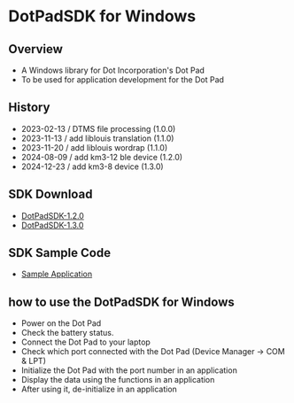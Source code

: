 # DotPadSDK for Windows

## Overview
* A Windows library for Dot Incorporation's Dot Pad
* To be used for application development for the Dot Pad

## History
* 2023-02-13 / DTMS file processing (1.0.0)
* 2023-11-13 / add liblouis translation (1.1.0)
* 2023-11-20 / add liblouis wordrap (1.1.0)
* 2024-08-09 / add km3-12 ble device (1.2.0)
* 2024-12-23 / add km3-8 device (1.3.0)

## SDK Download
* [DotPadSDK-1.2.0](https://github.com/dotincorp/dotpad-sdk-guide/raw/refs/heads/main/Windows/dotpad-1.2.0/DotPadSDK-1.2.0.zip)
* [DotPadSDK-1.3.0](https://github.com/dotincorp/dotpad-sdk-guide/raw/refs/heads/main/Windows/dotpad-1.3.0/DotPadSDK-1.3.0.zip)

## SDK Sample Code
* [Sample Application](https://github.com/dotincorp/dotpad-sample-code/tree/main/Windows)

## how to use the DotPadSDK for Windows
* Power on the Dot Pad
* Check the battery status.
* Connect the Dot Pad to your laptop
* Check which port connected with the Dot Pad (Device Manager -> COM & LPT)
* Initialize the Dot Pad with the port number in an application
* Display the data using the functions in an application
* After using it, de-initialize in an application
